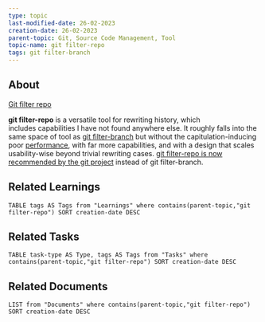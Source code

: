 ```yaml
---
type: topic
last-modified-date: 26-02-2023
creation-date: 26-02-2023
parent-topic: Git, Source Code Management, Tool
topic-name: git filter-repo
tags: git filter-branch
---
```


## About

[Git filter repo](https://github.com/newren/git-filter-repo.git)

**git filter-repo** is a versatile tool for rewriting history, which includes capabilities I have not found anywhere else. It roughly falls into the same space of tool as [git filter-branch](https://git-scm.com/docs/git-filter-branch) but without the capitulation-inducing poor [performance](https://public-inbox.org/git/CABPp-BGOz8nks0+Tdw5GyGqxeYR-3FF6FT5JcgVqZDYVRQ6qog@mail.gmail.com/), with far more capabilities, and with a design that scales usability-wise beyond trivial rewriting cases. [git filter-repo is now recommended by the git project](https://git-scm.com/docs/git-filter-branch#_warning) instead of git filter-branch.

## Related Learnings
```dataview
TABLE tags AS Tags from "Learnings" where contains(parent-topic,"git filter-repo") SORT creation-date DESC
```


## Related Tasks
```dataview
TABLE task-type AS Type, tags AS Tags from "Tasks" where contains(parent-topic,"git filter-repo") SORT creation-date DESC
```

## Related Documents
```dataview
LIST from "Documents" where contains(parent-topic,"git filter-repo") SORT creation-date DESC
```
